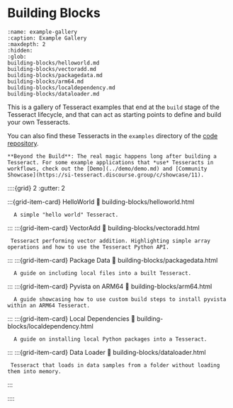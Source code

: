 # Building Blocks

```{toctree}
:name: example-gallery
:caption: Example Gallery
:maxdepth: 2
:hidden:
:glob:
building-blocks/helloworld.md
building-blocks/vectoradd.md
building-blocks/packagedata.md
building-blocks/arm64.md
building-blocks/localdependency.md
building-blocks/dataloader.md
```

This is a gallery of Tesseract examples that end at the `build` stage of the Tesseract lifecycle, and that can act as starting points to define and build your own Tesseracts.

You can also find these Tesseracts in the `examples` directory of the [code repository](https://github.com/pasteurlabs/tesseract-core).

```{important}
**Beyond the Build**: The real magic happens long after building a Tesseract. For some example applications that *use* Tesseracts in workflows, check out the [Demo](../demo/demo.md) and [Community Showcase](https://si-tesseract.discourse.group/c/showcase/11).
```


::::{grid} 2
   :gutter: 2

   :::{grid-item-card} HelloWorld
      :link: building-blocks/helloworld.html

      A simple "hello world" Tesseract.
   :::
   :::{grid-item-card} VectorAdd
      :link: building-blocks/vectoradd.html

     Tesseract performing vector addition. Highlighting simple array operations and how to use the Tesseract Python API.
   :::
   :::{grid-item-card} Package Data
      :link: building-blocks/packagedata.html

      A guide on including local files into a built Tesseract.
   :::
   :::{grid-item-card} Pyvista on ARM64
      :link: building-blocks/arm64.html

      A guide showcasing how to use custom build steps to install pyvista within an ARM64 Tesseract.
   :::
   :::{grid-item-card} Local Dependencies
      :link: building-blocks/localdependency.html

      A guide on installing local Python packages into a Tesseract.
   :::
   :::{grid-item-card} Data Loader
      :link: building-blocks/dataloader.html

     Tesseract that loads in data samples from a folder without loading them into memory.
   :::

::::
